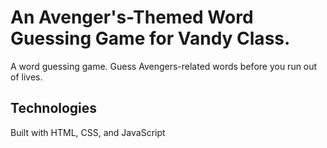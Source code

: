 # An Avenger's-Themed Word Guessing Game for Vandy Class.
A word guessing game. Guess Avengers-related words before you run out of lives.

## Technologies
Built with HTML, CSS, and JavaScript
